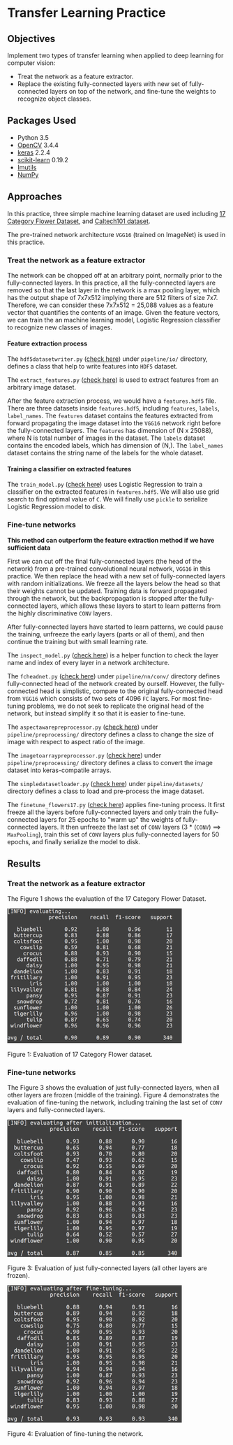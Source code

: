 # Transfer Learning Practice
## Objectives
Implement two types of transfer learning when applied to deep learning for computer vision:
* Treat the network as a feature extractor.
* Replace the existing fully-connected layers with new set of fully-connected layers on top of the network, and fine-tune the weights to recognize object classes.

## Packages Used
* Python 3.5
* [OpenCV](https://docs.opencv.org/3.4.4/) 3.4.4
* [keras](https://keras.io/) 2.2.4
* [scikit-learn](https://scikit-learn.org/stable/) 0.19.2
* [Imutils](https://github.com/jrosebr1/imutils)
* [NumPy](http://www.numpy.org/)

## Approaches
In this practice, three simple machine learning dataset are used including [17 Category Flower Dataset](http://www.robots.ox.ac.uk/~vgg/data/flowers/17/), and [Caltech101 dataset](http://www.vision.caltech.edu/Image_Datasets/Caltech101/).

The pre-trained network architecture `VGG16` (trained on ImageNet) is used in this practice.

### Treat the network as a feature extractor
The network can be chopped off at an arbitrary point, normally prior to the fully-connected layers. In this practice, all the fully-connected layers are removed so that the last layer in the network is a max pooling layer, which has the output shape of 7x7x512 implying there are 512 filters of size 7x7. Therefore, we can consider these 7x7x512 = 25,088 values as a feature vector that quantifies the contents of an image. Given the feature vectors, we can train the an machine learning model, Logistic Regression classifier to recognize new classes of images.

#### Feature extraction process
The `hdf5datasetwriter.py` ([check here](https://github.com/meng1994412/transfer_learning_methods/blob/master/pipeline/io/hdf5datasetwriter.py)) under `pipeline/io/` directory, defines a class that help to write features into `HDF5` dataset.

The `extract_features.py` ([check here](https://github.com/meng1994412/transfer_learning_methods/blob/master/extract_features.py)) is used to extract features from an arbitrary image dataset.

After the feature extraction process, we would have a `features.hdf5` file. There are three datasets inside `features.hdf5`, including `features`, `labels`, `label_names`. The `features` dataset contains the features extracted from forward propagating the image dataset into the `VGG16` network right before the fully-connected layers. The `features` has dimension of (N x 25088), where N is total number of images in the dataset. The `labels` dataset contains the encoded labels, which has dimension of (N,). The `label_names` dataset contains the string name of the labels for the whole dataset.

#### Training a classifier on extracted features
The `train_model.py` ([check here](https://github.com/meng1994412/transfer_learning_methods/blob/master/train_model.py)) uses Logistic Regression to train a classifier on the extracted features in `features.hdf5`. We will also use grid search to find optimal value of `C`. We will finally use `pickle` to serialize Logistic Regression model to disk.

### Fine-tune networks
**This method can outperform the feature extraction method if we have sufficient data**

First we can cut off the final fully-connected layers (the head of the network) from a pre-trained convolutional neural network, `VGG16` in this practice. We then replace the head with a new set of fully-connected layers with random initializations. We freeze all the layers below the head so that their weights cannot be updated. Training data is forward propagated through the network, but the backpropagation is stopped after the fully-connected layers, which allows these layers to start to learn patterns from the highly discriminative `CONV` layers.

After fully-connected layers have started to learn patterns, we could pause the training, unfreeze the early layers (parts or all of them), and then continue the training but with small learning rate.

The `inspect_model.py` ([check here](https://github.com/meng1994412/transfer_learning_methods/blob/master/inspect_model.py)) is a helper function to check the layer name and index of every layer in a network architecture.

The `fcheadnet.py` ([check here](https://github.com/meng1994412/transfer_learning_methods/blob/master/pipeline/nn/conv/fcheadnet.py)) under `pipeline/nn/conv/` directory defines fully-connected head of the network created by ourself. However, the fully-connected head is simplistic, compare to the original fully-connected head from `VGG16` which consists of two sets of 4096 `FC` layers. For most fine-tuning problems, we do not seek to replicate the original head of the network, but instead simplify it so that it is easier to fine-tune.

The `aspectawarepreprocessor.py` ([check here](https://github.com/meng1994412/transfer_learning_methods/blob/master/pipeline/preprocessing/aspectawarepreprocessor.py)) under `pipeline/preprocessing/` directory defines a class to change the size of image with respect to aspect ratio of the image.

The `imagetoarraypreprocessor.py` ([check here](https://github.com/meng1994412/transfer_learning_methods/blob/master/pipeline/preprocessing/imagetoarraypreprocessor.py)) under `pipeline/preprocessing/` directory defines a class to convert the image dataset into keras-compatile arrays.

The  `simpledatasetloader.py` ([check here](https://github.com/meng1994412/transfer_learning_methods/blob/master/pipeline/datasets/simpledatasetloader.py)) under `pipeline/datasets/` directory defines a class to load and pre-process the image dataset.

The `finetune_flowers17.py` ([check here](https://github.com/meng1994412/transfer_learning_methods/blob/master/finetune_flowers17.py)) applies fine-tuning process. It first freeze all the layers before fully-connected layers and only train the fully-connected layers for 25 epochs to "warm up" the weights of fully-connected layers. It then unfreeze the last set of `CONV` layers (3 * (`CONV`) ==> `MaxPooling`), train this set of `CONV` layers plus fully-connected layers for 50 epochs, and finally serialize the model to disk.

## Results
### Treat the network as a feature extractor
The Figure 1 shows the evaluation of the 17 Category Flower Dataset.

<img src="https://github.com/meng1994412/transfer_learning_methods/blob/master/output/feature_extraction_flower17.png" width="400">

Figure 1: Evaluation of 17 Category Flower dataset.

### Fine-tune networks
The Figure 3 shows the evaluation of just fully-connected layers, when all other layers are frozen (middle of the training). Figure 4 demonstrates the evaluation of fine-tuning the network, including training the last set of `CONV` layers and fully-connected layers.

<img src="https://github.com/meng1994412/transfer_learning_methods/blob/master/output/training_head_flower17.png" width="400">

Figure 3: Evaluation of just fully-connected layers (all other layers are frozen).

<img src="https://github.com/meng1994412/transfer_learning_methods/blob/master/output/fine_tuning_flower17.png" width="400">

Figure 4: Evaluation of fine-tuning the network.
